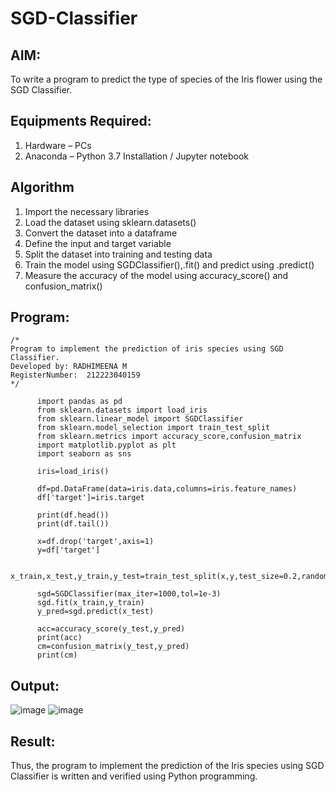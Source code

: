 # SGD-Classifier
## AIM:
To write a program to predict the type of species of the Iris flower using the SGD Classifier.

## Equipments Required:
1. Hardware – PCs
2. Anaconda – Python 3.7 Installation / Jupyter notebook

## Algorithm
1. Import the necessary libraries
2. Load the dataset using sklearn.datasets()
3. Convert the dataset into a dataframe
4. Define the input and target variable
5. Split the dataset into training and testing data
6. Train the model using SGDClassifier(),.fit() and predict using .predict()
7. Measure the accuracy of the model using accuracy_score() and confusion_matrix()                                                                                                                                                                                                                       

## Program:
```
/*
Program to implement the prediction of iris species using SGD Classifier.
Developed by: RADHIMEENA M
RegisterNumber:  212223040159
*/
```
          import pandas as pd
          from sklearn.datasets import load_iris
          from sklearn.linear_model import SGDClassifier
          from sklearn.model_selection import train_test_split
          from sklearn.metrics import accuracy_score,confusion_matrix
          import matplotlib.pyplot as plt
          import seaborn as sns
          
          iris=load_iris()
          
          df=pd.DataFrame(data=iris.data,columns=iris.feature_names)
          df['target']=iris.target
          
          print(df.head())
          print(df.tail())
          
          x=df.drop('target',axis=1)
          y=df['target']
          
          x_train,x_test,y_train,y_test=train_test_split(x,y,test_size=0.2,random_state=42)
          
          sgd=SGDClassifier(max_iter=1000,tol=1e-3)
          sgd.fit(x_train,y_train)
          y_pred=sgd.predict(x_test)
          
          acc=accuracy_score(y_test,y_pred)
          print(acc)
          cm=confusion_matrix(y_test,y_pred)
          print(cm)

## Output:

![image](https://github.com/user-attachments/assets/8e8ff478-c573-41e1-a66d-9f1f363d9e40)
![image](https://github.com/user-attachments/assets/73994dea-1c67-4a5c-a45c-49c22a69a3a5)



## Result:
Thus, the program to implement the prediction of the Iris species using SGD Classifier is written and verified using Python programming.
